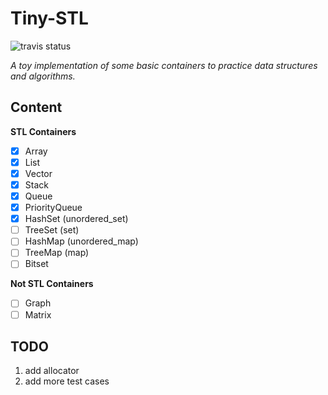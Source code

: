 # Tiny-STL
![travis status](https://travis-ci.com/kophy/TinySTL.svg?token=3xXtB78BvsWT9jzMGmpG&branch=master)

*A toy implementation of some basic containers to practice data structures and algorithms.*  

## Content

**STL Containers**
- [x] Array
- [x] List
- [x] Vector
- [x] Stack
- [x] Queue
- [x] PriorityQueue
- [x] HashSet (unordered_set)
- [ ] TreeSet (set)
- [ ] HashMap (unordered_map)
- [ ] TreeMap (map)
- [ ] Bitset

**Not STL Containers**
- [ ] Graph
- [ ] Matrix

## TODO
1. add allocator
2. add more test cases
